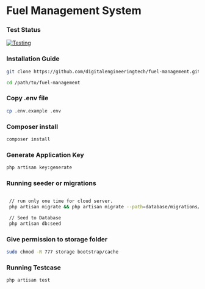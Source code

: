 # Fuel Management System

### Test Status
[![Testing](https://github.com/zmkiihdev/fuel-management/actions/workflows/laravel.yml/badge.svg?branch=main&event=push)](https://github.com/zmkiihdev/fuel-management/actions/workflows/laravel.yml)

### Installation Guide

```bash
git clone https://github.com/digitalengineeringtech/fuel-management.git

cd /path/to/fuel-management

```

### Copy .env file

```bash
cp .env.example .env

```

### Composer install

```bash
composer install

```

### Generate Application Key

```bash
php artisan key:generate

```

### Running seeder or migrations
```bash

 // run only one time for cloud server.
 php artisan migrate && php artisan migrate --path=database/migrations/stations

 // Seed to Database 
 php artisan db:seed
```

### Give permission to storage folder

```bash
sudo chmod -R 777 storage bootstrap/cache

```

### Running Testcase

```bash
php artisan test

```

    